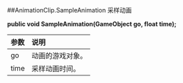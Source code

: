 ##AnimationClip.SampleAnimation 采样动画

**public void SampleAnimation(GameObject go, float time);**

|参数|说明|
|:--|:--|
|go|动画的游戏对象。|
|time|采样动画时间。|